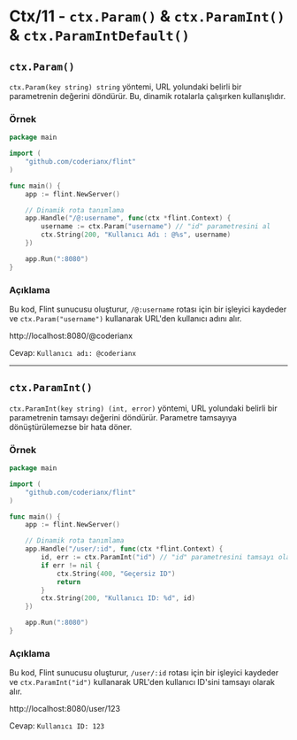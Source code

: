 # Ctx/11 - `ctx.Param()` & `ctx.ParamInt()` & `ctx.ParamIntDefault()`

## `ctx.Param()`
`ctx.Param(key string) string` yöntemi, URL yolundaki belirli bir parametrenin değerini döndürür. Bu, dinamik rotalarla çalışırken kullanışlıdır.
### Örnek
```go
package main

import (
    "github.com/coderianx/flint"
)

func main() {
    app := flint.NewServer()

    // Dinamik rota tanımlama
    app.Handle("/@:username", func(ctx *flint.Context) {
        username := ctx.Param("username") // "id" parametresini al
        ctx.String(200, "Kullanıcı Adı : @%s", username)
    })

    app.Run(":8080")
}
```
### Açıklama
Bu kod, Flint sunucusu oluşturur, `/@:username` rotası için bir işleyici kaydeder ve `ctx.Param("username")` kullanarak URL'den kullanıcı adını alır.

http://localhost:8080/@coderianx

Cevap: `Kullanıcı adı: @coderianx`

---

## `ctx.ParamInt()`
`ctx.ParamInt(key string) (int, error)` yöntemi, URL yolundaki belirli bir parametrenin tamsayı değerini döndürür. Parametre tamsayıya dönüştürülemezse bir hata döner.

### Örnek
```go
package main

import (
    "github.com/coderianx/flint"
)

func main() {
    app := flint.NewServer()

    // Dinamik rota tanımlama
    app.Handle("/user/:id", func(ctx *flint.Context) {
        id, err := ctx.ParamInt("id") // "id" parametresini tamsayı olarak al
        if err != nil {
            ctx.String(400, "Geçersiz ID")
            return
        }
        ctx.String(200, "Kullanıcı ID: %d", id)
    })

    app.Run(":8080")
}
```
### Açıklama
Bu kod, Flint sunucusu oluşturur, `/user/:id` rotası için bir işleyici kaydeder ve `ctx.ParamInt("id")` kullanarak URL'den kullanıcı ID'sini tamsayı olarak alır.

http://localhost:8080/user/123

Cevap: `Kullanıcı ID: 123`